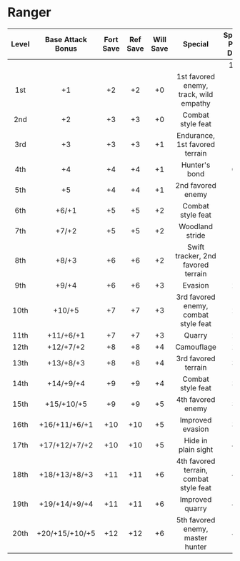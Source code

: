 # Ranger
| Level | Base Attack Bonus | Fort Save | Ref Save | Will Save |                 Special                | Spells Per Day |     |     |     |
|:-----:|:-----------------:|:---------:|:--------:|:---------:|:--------------------------------------:|:--------------:|:---:|:---:|:---:|
|       |                   |           |          |           |                                        |       1st      | 2nd | 3rd | 4th |
|  1st  |         +1        |     +2    |    +2    |     +0    | 1st favored enemy, track, wild empathy |        -       |  -  |  -  |  -  |
|  2nd  |         +2        |     +3    |    +3    |     +0    |            Combat style feat           |        -       |  -  |  -  |  -  |
|  3rd  |         +3        |     +3    |    +3    |     +1    |     Endurance, 1st favored terrain     |        -       |  -  |  -  |  -  |
|  4th  |         +4        |     +4    |    +4    |     +1    |              Hunter's bond             |        0       |  -  |  -  |  -  |
|  5th  |         +5        |     +4    |    +4    |     +1    |            2nd favored enemy           |        1       |  -  |  -  |  -  |
|  6th  |       +6/+1       |     +5    |    +5    |     +2    |            Combat style feat           |        1       |  -  |  -  |  -  |
|  7th  |       +7/+2       |     +5    |    +5    |     +2    |             Woodland stride            |        1       |  0  |  -  |  -  |
|  8th  |       +8/+3       |     +6    |    +6    |     +2    |   Swift tracker, 2nd favored terrain   |        1       |  1  |  -  |  -  |
|  9th  |       +9/+4       |     +6    |    +6    |     +3    |                 Evasion                |        2       |  1  |  -  |  -  |
|  10th |       +10/+5      |     +7    |    +7    |     +3    |  3rd favored enemy, combat style feat  |        2       |  1  |  0  |  -  |
|  11th |     +11/+6/+1     |     +7    |    +7    |     +3    |                 Quarry                 |        2       |  1  |  1  |  -  |
|  12th |     +12/+7/+2     |     +8    |    +8    |     +4    |               Camouflage               |        2       |  2  |  1  |  -  |
|  13th |     +13/+8/+3     |     +8    |    +8    |     +4    |           3rd favored terrain          |        3       |  2  |  1  |  0  |
|  14th |     +14/+9/+4     |     +9    |    +9    |     +4    |            Combat style feat           |        3       |  2  |  1  |  1  |
|  15th |     +15/+10/+5    |     +9    |    +9    |     +5    |            4th favored enemy           |        3       |  2  |  2  |  1  |
|  16th |   +16/+11/+6/+1   |    +10    |    +10   |     +5    |            Improved evasion            |        3       |  3  |  2  |  1  |
|  17th |   +17/+12/+7/+2   |    +10    |    +10   |     +5    |           Hide in plain sight          |        4       |  3  |  2  |  1  |
|  18th |   +18/+13/+8/+3   |    +11    |    +11   |     +6    | 4th favored terrain, combat style feat |        4       |  3  |  2  |  2  |
|  19th |   +19/+14/+9/+4   |    +11    |    +11   |     +6    |             Improved quarry            |        4       |  3  |  3  |  2  |
|  20th |   +20/+15/+10/+5  |    +12    |    +12   |     +6    |    5th favored enemy, master hunter    |        4       |  4  |  3  |  3  |